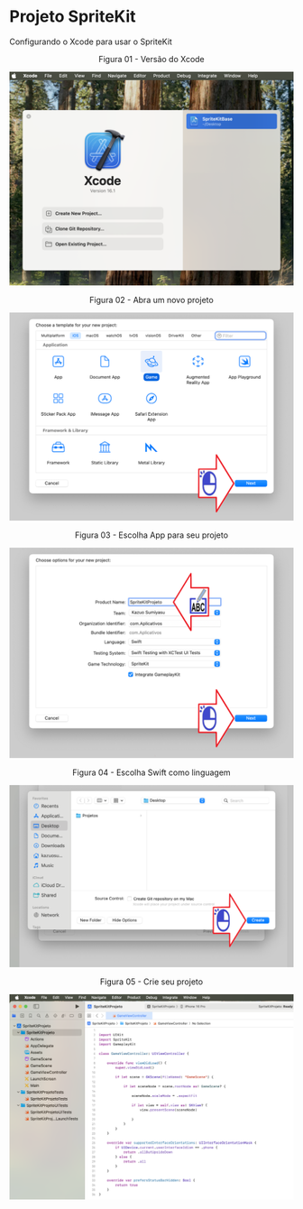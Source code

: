 # Projeto SpriteKit

Configurando o Xcode para usar o SpriteKit

<div align="center">
Figura 01 - Versão do Xcode
</div>

![](Imagens/SpriteKit-Create-Img01.png)

<div align="center">
Figura 02 - Abra um novo projeto
</div>

![](Imagens/SpriteKit-Create-Img02.png)

<div align="center">
Figura 03 - Escolha App para seu projeto
</div>

![](Imagens/SpriteKit-Create-Img03.png)

<div align="center">
Figura 04 - Escolha Swift como linguagem
</div>

![](Imagens/SpriteKit-Create-Img04.png)

<div align="center">
Figura 05 - Crie seu projeto
</div>

![](Imagens/SpriteKit-Create-Img05.png)
